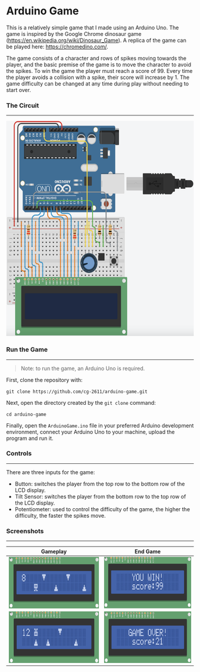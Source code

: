 # Arduino Game

This is a relatively simple game that I made using an Arduino Uno. The game is inspired by the Google Chrome dinosaur game (<https://en.wikipedia.org/wiki/Dinosaur_Game>). A replica of the game can be played here: <https://chromedino.com/>.

The game consists of a character and rows of spikes moving towards the player, and the basic premise of the game is to move the character to avoid the spikes. To win the game the player must reach a score of 99. Every time the player avoids a collision with a spike, their score will increase by 1. The game difficulty can be changed at any time during play without needing to start over.

### The Circuit
---
<img src="./circuit.png" alt="Circuit" width="581" height="576">

### Run the Game
---
> Note: to run the game, an Arduino Uno is required.

First, clone the repository with:
```
git clone https://github.com/cg-2611/arduino-game.git
```
Next, open the directory created by the `git clone` command:
```
cd arduino-game
```
Finally, open the `ArduinoGame.ino` file in your preferred Arduino development environment, connect your Arduino Uno to your machine, upload the program and run it.

### Controls
---
There are three inputs for the game:
- Button: switches the player from the top row to the bottom row of the LCD display.
- Tilt Sensor: switches the player from the bottom row to the top row of the LCD display.
- Potentiometer: used to control the difficulty of the game, the higher the difficulty, the faster the spikes move.

### Screenshots
---
|                                 Gameplay                                 |                               End Game                               |
|    :----------------------------------------------------------------:    |  :----------------------------------------------------------------:  |
| <img src="./screenshot1.png" alt="Screenshot1" width="309" height="138"> | <img src="./win.png" alt="Win" width="309" height="138">             |
| <img src="./screenshot2.png" alt="Screenshot2" width="309" height="138"> | <img src="./game_over.png" alt="Game Over" width="309" height="138"> |